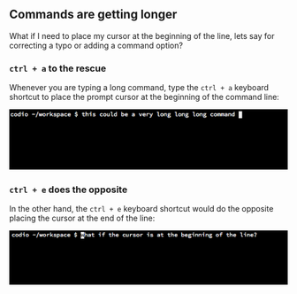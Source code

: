 ## Commands are getting longer

What if I need to place my cursor at the beginning of the line, lets say for correcting a typo or adding a command option?

### `ctrl + a` to the rescue

Whenever you are typing a long command, type the `ctrl + a` keyboard shortcut to place the prompt cursor at the beginning of the command line:

![ctrl-a command](.guides/img/cursor-position.gif)

### `ctrl + e` does the opposite

In the other hand, the `ctrl + e` keyboard shortcut would do the opposite placing the cursor at the end of the line:

![cursor-pos-end](.guides/img/cursor-pos-end.gif)
